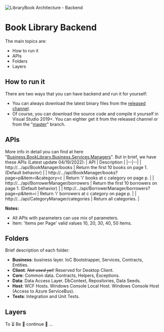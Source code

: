 ![LibraryBook Architecture - Backend](https://user-images.githubusercontent.com/25789969/160426164-aeccd559-1d1d-44a0-b8a0-dcc99e96040f.png)

# Book Library Backend

The main topics are:

 - How to run it
 - APIs
 - Folders
 - Layers

## How to run it
There are two ways that you can have backend and run it for yourself:
 - You can always download the latest binary files from the [released channel](https://github.com/MrkTheCoder/BookLibrary_WCF_React/releases). 
 - Of course, you can download the source code and compile it yourself in Visual Studio 2019+. You can eighter get it from the released channel or from the "[master](https://github.com/MrkTheCoder/BookLibrary_WCF_React/tree/master/BookLibrary_Backend)" branch.

## APIs

More info in detail you can find at here "[Business.BookLibrary.Business.Services.Managers](https://github.com/MrkTheCoder/BookLibrary_WCF_React/tree/master/BookLibrary_Backend/Business/BookLibrary.Business.Services/Managers)". But in brief, we have these APIs (Latest update 04/19/2022):
| API | Description |
|--|--|
| http://.../api/BookManager/books | Return the first 10 books on page 1. (Default behavior) |
| http://.../api/BookManager/books?page=p&item=i&category=c | Return 'i' books at c category on page p. |
| http://.../api/BorrowerManager/borrowers | Return the first 10 borrowers on page 1. (Default behavior) |
| http://.../api/BorrowerManager/borrowers?page=p&item=i | Return 'i' borrowers at c category on page p. |
| http://.../api/CategoryManager/categories | Return all categories. |

**Notes:**
 - All APIs with parameters can use mix of parameters.
 - Item: 'Items per Page' valid values 10, 20, 30, 40, 50 items.

## Folders
Brief description of each folder:
  - **Business**: business layer. IoC Bootstrapper, Services, Contracts, Entities.
  - **Client**: *~~Not used yet~~*! Reserved for Desktop Client.
  - **Core**: Common data. Contracts, Helpers, Exceptions.
  - **Data**: Data Access Layer. DbContext, Repositories, Data Seeds.
  - **Host**: WCF Hosts. Windows Console Local Host. Windows Console Host (Access to Azure ServiceBus). 
  - **Tests**: Integration and Unit Tests.

## Layers



To ⏳ Be 🔨 continue 🔎 ...

